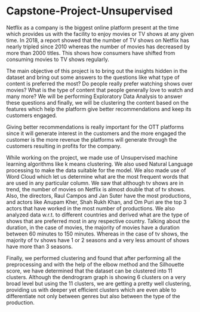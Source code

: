 # Capstone-Project-Unsupervised

Netflix as a company is the biggest online platform present at the time which provides us with the facility to enjoy movies or TV shows at any given time. In 2018, a report showed that the number of TV shows on Netflix has nearly tripled since 2010 whereas the number of movies has decreased by more than 2000 titles. This shows how consumers have shifted from consuming movies to TV shows regularly.

The main objective of this project is to bring out the insights hidden in the dataset and bring out some answers to the questions like what type of content is preferred the most? Do people really prefer watching shows over movies? What is the type of content that people generally love to watch and many more? We will be performing Exploratory Data Analysis to answer these questions and finally, we will be clustering the content based on the features which help the platform give better recommendations and keep its customers engaged.

Giving better recommendations is really important for the OTT platforms since it will generate interest in the customers and the more engaged the customer is the more revenue the platforms will generate through the customers resulting in profits for the company.

While working on the project, we made use of Unsupervised machine learning algorithms like k means clustering. We also used Natural Language processing to make the data suitable for the model. We also made use of Word Cloud which let us determine what are the most frequent words that are used in any particular column. We saw that although tv shows are in trend, the number of movies on Netflix is almost double that of tv shows. Also, the directors, Raul Campos and Jan Suter have the most productions, and actors like Anupam Kher, Shah Rukh Khan, and Om Puri are the top 3 actors that have worked in the most number of productions.
We also analyzed data w.r.t. to different countries and derived what are the type of shows that are preferred most in any respective country. Talking about the duration, in the case of movies, the majority of movies have a duration between 60 minutes to 150 minutes. Whereas in the case of tv shows, the majority of tv shows have 1 or 2 seasons and a very less amount of shows have more than 3 seasons.

Finally, we performed clustering and found that after performing all the preprocessing and with the help of the elbow method and the Silhouette score, we have determined that the dataset can be clustered into 11 clusters. Although the dendrogram graph is showing 6 clusters on a very broad level but using the 11 clusters, we are getting a pretty well clustering, providing us with deeper yet efficient clusters which are even able to differentiate not only between genres but also between the type of the production.

